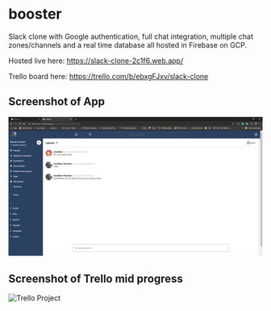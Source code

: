 # booster

Slack clone with Google authentication, full chat integration, multiple chat zones/channels and a real time database all hosted in Firebase on GCP.

Hosted live here: https://slack-clone-2c1f6.web.app/

Trello board here: https://trello.com/b/ebxgFJxv/slack-clone

## Screenshot of App

![App Screenshot](/images/booster-screenshot.png)

## Screenshot of Trello mid progress

![Trello Project](/images/booster-trello.png)